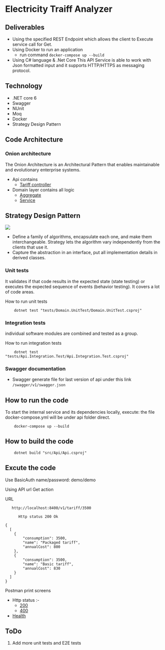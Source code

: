 # Electricity Traiff Analyzer

## Deliverables
- Using the specified REST Endpoint which allows the client to Execute service call for Get.
- Using Docker to run an application
  * run command
``` docker-compose up --build ```
- Using C# language & .Net Core
This API Service is able to work with Json formatted input and it supports HTTP/HTTPS as messaging protocol.

## Technology
- .NET core 6
- Swagger
- NUnit
- Moq
- Docker
- Strategy Design Pattern

## Code Architecture
### Onion architecture
The Onion Architecture is an Architectural Pattern that enables maintainable and evolutionary enterprise systems.

* Api contains
  - [Tariff controller](src/Api/Controller/v1/TariffController.cs)
* Domain layer contains all logic
  - [Aggregate](src/Domain/Aggregate/Tariff.cs)
  - [Service](src/Domain/Service/TariffService.cs)

## Strategy Design Pattern
![](/assets/img/Strategy_Design_Pattern.png)
  - Define a family of algorithms, encapsulate each one, and make them interchangeable. Strategy lets the algorithm vary independently from the clients that use it.
  - Capture the abstraction in an interface, put all implementation details in derived classes.

### Unit tests
 It validates if that code results in the expected state (state testing) or executes the expected sequence of events (behavior testing).
 It covers a lot of code areas.


  How to run unit tests
```
    dotnet test "tests/Domain.UnitTest/Domain.UnitTest.csproj"
```
### Integration tests
individual software modules are combined and tested as a group.


How to run integration tests

```
    dotnet test "tests/Api.Integration.Test/Api.Integration.Test.csproj"
```

### Swagger documentation
  - Swagger generate file for last version of api under this link ```/swagger/v1/swagger.json```

##  How to run the code
To start the internal service and its dependencies locally, execute:
the file docker-compose.yml will be under api folder direct.
```
    docker-compose up --build
```
##  How to build the code
```
    dotnet build "src/Api/Api.csproj"
```

## Excute the code
Use BasicAuth name/password: demo/demo


Using API url Get action


  URL
```
   http://localhost:8400/v1/tariff/3500
```
          Http status 200 Ok
```
{
  [
    {
        "consumption": 3500,
        "name": "Packaged tariff",
        "annualCost": 800
    },
    {
        "consumption": 3500,
        "name": "Basic tariff",
        "annualCost": 830
    }
  ]
}
```
Postman print screens
* Http status :-
  - [200](/assets/img/ok_response.PNG)
  - [400](/assets/img/error_400.PNG)
* [Health](/assets/img/Health.PNG)

## ToDo
1. Add more unit tests and E2E tests
